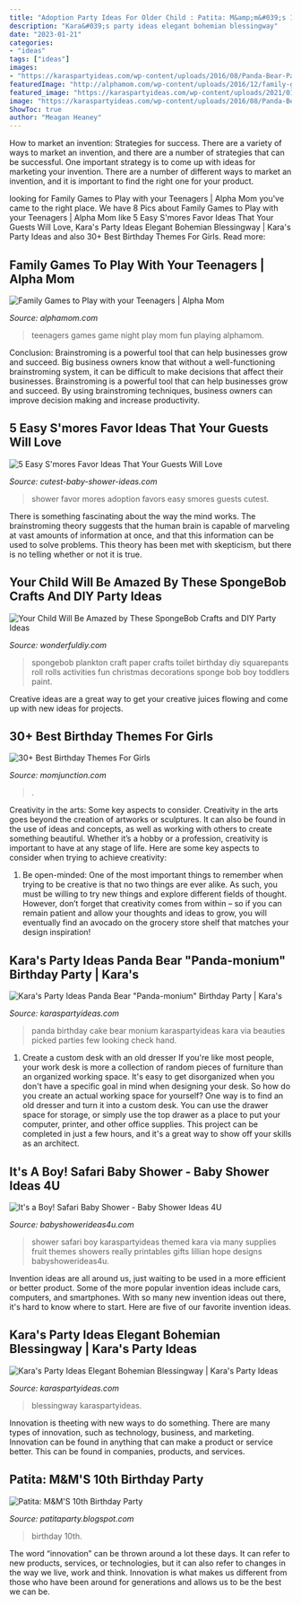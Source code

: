 ```yaml
---
title: "Adoption Party Ideas For Older Child : Patita: M&amp;m&#039;s 10th Birthday Party"
description: "Kara&#039;s party ideas elegant bohemian blessingway"
date: "2023-01-21"
categories:
- "ideas"
tags: ["ideas"]
images:
- "https://karaspartyideas.com/wp-content/uploads/2016/08/Panda-Bear-Pandamonium-Birthday-Party-via-Karas-Party-Ideas-KarasPartyIdeas.com2_.jpg"
featuredImage: "http://alphamom.com/wp-content/uploads/2016/12/family-games-teenagers-enjoy-playing-899x529.png"
featured_image: "https://karaspartyideas.com/wp-content/uploads/2021/01/Elegant-Bohemian-Blessingway-via-Karas-Party-Ideas-KarasPartyIdeas.com5_.jpeg"
image: "https://karaspartyideas.com/wp-content/uploads/2016/08/Panda-Bear-Pandamonium-Birthday-Party-via-Karas-Party-Ideas-KarasPartyIdeas.com2_.jpg"
ShowToc: true
author: "Meagan Heaney"
---
```



How to market an invention: Strategies for success.
There are a variety of ways to market an invention, and there are a number of strategies that can be successful. One important strategy is to come up with ideas for marketing your invention. There are a number of different ways to market an invention, and it is important to find the right one for your product.

	

		
looking for Family Games to Play with your Teenagers | Alpha Mom you've came to the right place. We have 8 Pics about Family Games to Play with your Teenagers | Alpha Mom like 5 Easy S&#039;mores Favor Ideas That Your Guests Will Love, Kara&#039;s Party Ideas Elegant Bohemian Blessingway | Kara&#039;s Party Ideas and also 30+ Best Birthday Themes For Girls. Read more:
		
    
## Family Games To Play With Your Teenagers | Alpha Mom

<img loading=lazy src="http://alphamom.com/wp-content/uploads/2016/12/family-games-teenagers-enjoy-playing-899x529.png" onerror="this.onerror=null;this.src='https://tse1.mm.bing.net/th?id=OIP.vYx2d_1Czp9KznbmaL80-wHaEW&amp;pid=15.1';" alt="Family Games to Play with your Teenagers | Alpha Mom">

_Source: alphamom.com_

>teenagers games game night play mom fun playing alphamom. 

	

Conclusion: Brainstroming is a powerful tool that can help businesses grow and succeed.
Big business owners know that without a well-functioning brainstroming system, it can be difficult to make decisions that affect their businesses. Brainstroming is a powerful tool that can help businesses grow and succeed. By using brainstroming techniques, business owners can improve decision making and increase productivity.

    
## 5 Easy S&#039;mores Favor Ideas That Your Guests Will Love

<img loading=lazy src="http://www.cutest-baby-shower-ideas.com/images/smorefavorideas.jpg" onerror="this.onerror=null;this.src='https://tse1.mm.bing.net/th?id=OIP.tpjfFVCEv_hUk1uoXtVbTgHaNI&amp;pid=15.1';" alt="5 Easy S&#039;mores Favor Ideas That Your Guests Will Love">

_Source: cutest-baby-shower-ideas.com_

>shower favor mores adoption favors easy smores guests cutest. 

	

There is something fascinating about the way the mind works. The brainstroming theory suggests that the human brain is capable of marveling at vast amounts of information at once, and that this information can be used to solve problems. This theory has been met with skepticism, but there is no telling whether or not it is true.

    
## Your Child Will Be Amazed By These SpongeBob Crafts And DIY Party Ideas

<img loading=lazy src="http://cdn.wonderfuldiy.com/wp-content/uploads/2016/02/plankton-toilet-paper-craft.jpg" onerror="this.onerror=null;this.src='https://tse1.mm.bing.net/th?id=OIP.kw4eNeNsy9Y1fwwvl7KSVQHaJ4&amp;pid=15.1';" alt="Your Child Will Be Amazed by These SpongeBob Crafts and DIY Party Ideas">

_Source: wonderfuldiy.com_

>spongebob plankton craft paper crafts toilet birthday diy squarepants roll rolls activities fun christmas decorations sponge bob boy toddlers paint. 

	

Creative ideas are a great way to get your creative juices flowing and come up with new ideas for projects.

    
## 30+ Best Birthday Themes For Girls

<img loading=lazy src="https://cdn2.momjunction.com/wp-content/uploads/2020/11/30-Best-Birthday-Party-Themes-For-Girls-910x1024.jpg" onerror="this.onerror=null;this.src='https://tse3.mm.bing.net/th?id=OIP.aHWHevd-hkPHASReDLFcpwHaIV&amp;pid=15.1';" alt="30+ Best Birthday Themes For Girls">

_Source: momjunction.com_

>. 

	

Creativity in the arts: Some key aspects to consider.
Creativity in the arts goes beyond the creation of artworks or sculptures. It can also be found in the use of ideas and concepts, as well as working with others to create something beautiful. Whether it’s a hobby or a profession, creativity is important to have at any stage of life. Here are some key aspects to consider when trying to achieve creativity: 
1) Be open-minded: One of the most important things to remember when trying to be creative is that no two things are ever alike. As such, you must be willing to try new things and explore different fields of thought. However, don’t forget that creativity comes from within – so if you can remain patient and allow your thoughts and ideas to grow, you will eventually find an avocado on the grocery store shelf that matches your design inspiration!

    
## Kara&#039;s Party Ideas Panda Bear &quot;Panda-monium&quot; Birthday Party | Kara&#039;s

<img loading=lazy src="https://karaspartyideas.com/wp-content/uploads/2016/08/Panda-Bear-Pandamonium-Birthday-Party-via-Karas-Party-Ideas-KarasPartyIdeas.com2_.jpg" onerror="this.onerror=null;this.src='https://tse4.mm.bing.net/th?id=OIP.xILPTzUpLOtIdSWHXx-X9wHaLH&amp;pid=15.1';" alt="Kara&#039;s Party Ideas Panda Bear &quot;Panda-monium&quot; Birthday Party | Kara&#039;s">

_Source: karaspartyideas.com_

>panda birthday cake bear monium karaspartyideas kara via beauties picked parties few looking check hand. 

	

1. Create a custom desk with an old dresser
If you're like most people, your work desk is more a collection of random pieces of furniture than an organized working space. It's easy to get disorganized when you don't have a specific goal in mind when designing your desk. So how do you create an actual working space for yourself? One way is to find an old dresser and turn it into a custom desk. You can use the drawer space for storage, or simply use the top drawer as a place to put your computer, printer, and other office supplies. This project can be completed in just a few hours, and it's a great way to show off your skills as an architect.

    
## It&#039;s A Boy! Safari Baby Shower - Baby Shower Ideas 4U

<img loading=lazy src="https://babyshowerideas4u.com/wp-content/uploads/2014/01/1Fruit.jpg" onerror="this.onerror=null;this.src='https://tse2.mm.bing.net/th?id=OIP.iKrUjKfcTpyX_2PyD47vBAHaLH&amp;pid=15.1';" alt="It&#039;s a Boy! Safari Baby Shower - Baby Shower Ideas 4U">

_Source: babyshowerideas4u.com_

>shower safari boy karaspartyideas themed kara via many supplies fruit themes showers really printables gifts lillian hope designs babyshowerideas4u. 

	

Invention ideas are all around us, just waiting to be used in a more efficient or better product. Some of the more popular invention ideas include cars, computers, and smartphones. With so many new invention ideas out there, it's hard to know where to start. Here are five of our favorite invention ideas.

    
## Kara&#039;s Party Ideas Elegant Bohemian Blessingway | Kara&#039;s Party Ideas

<img loading=lazy src="https://karaspartyideas.com/wp-content/uploads/2021/01/Elegant-Bohemian-Blessingway-via-Karas-Party-Ideas-KarasPartyIdeas.com5_.jpeg" onerror="this.onerror=null;this.src='https://tse4.mm.bing.net/th?id=OIP.fgmajM_GnZy47fzfyBUqbQHaLH&amp;pid=15.1';" alt="Kara&#039;s Party Ideas Elegant Bohemian Blessingway | Kara&#039;s Party Ideas">

_Source: karaspartyideas.com_

>blessingway karaspartyideas. 

	

Innovation is theeting with new ways to do something. There are many types of innovation, such as technology, business, and marketing. Innovation can be found in anything that can make a product or service better. This can be found in companies, products, and services.

    
## Patita: M&amp;M&#039;S 10th Birthday Party

<img loading=lazy src="http://3.bp.blogspot.com/-I5dyT7bl5iw/Th0zshBxcLI/AAAAAAAAAjU/rEGHNN5rPIo/s1600/IMG_2713.jpg" onerror="this.onerror=null;this.src='https://tse2.mm.bing.net/th?id=OIP.wdqUf3DDtQE5ML4GU8cllgHaE8&amp;pid=15.1';" alt="Patita: M&amp;M&#039;S 10th Birthday Party">

_Source: patitaparty.blogspot.com_

>birthday 10th. 

	

The word “innovation” can be thrown around a lot these days. It can refer to new products, services, or technologies, but it can also refer to changes in the way we live, work and think. Innovation is what makes us different from those who have been around for generations and allows us to be the best we can be.

